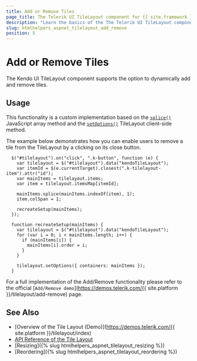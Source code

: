 ```yaml
---
title: Add or Remove Tiles
page_title: The Telerik UI TileLayout component for {{ site.framework }} Documentation - TileLayout Add/Remove
description: "Learn the basics of the The Telerik UI TileLayout component for {{ site.framework }} add/remove functionality."
slug: htmlhelpers_aspnet_tilelayout_add_remove
position: 5
---
```


# Add or Remove Tiles

The Kendo UI TileLayout component supports the option to dynamically add and remove tiles.

## Usage

This functionality is a custom implementation based on the [`splice()`](https://developer.mozilla.org/en-US/docs/Web/JavaScript/Reference/Global_Objects/Array/splice) JavaScript array method and the [`setOptions()`](https://www.telerik.com/kendo-jquery-ui/documentation/api/javascript/ui/widget/methods/setoptions) TileLayout client-side method.

The example below demonstrates how you can enable users to remove a tile from the TileLayout by a clicking on its close button.

```JS
  $("#tilelayout").on("click", ".k-button", function (e) {
    var tilelayout = $("#tilelayout").data("kendoTileLayout");
    var itemId = $(e.currentTarget).closest(".k-tilelayout-item").attr("id");
    var mainItems = tilelayout.items;
    var item = tilelayout.itemsMap[itemId];

    mainItems.splice(mainItems.indexOf(item), 1);
    item.colSpan = 1;

    recreateSetup(mainItems);
  });

  function recreateSetup(mainItems) {
    var tilelayout = $("#tilelayout").data("kendoTileLayout");
    for (var i = 0; i < mainItems.length; i++) {
      if (mainItems[i]) {
        mainItems[i].order = i;
      }
    }

    tilelayout.setOptions({ containers: mainItems });
  }
```

For a full implementation of the Add/Remove functionality please refer to the official [`Add/Remove demo`](https://demos.telerik.com/{{ site.platform }}/tilelayout/add-remove) page.

## See Also

* [Overview of the Tile Layout (Demo)](https://demos.telerik.com/{{ site.platform }}/tilelayout/index)
* [API Reference of the Tile Layout](/api/tilelayout)
* [Resizing]({% slug htmlhelpers_aspnet_tilelayout_resizing %})
* [Reordering]({% slug htmlhelpers_aspnet_tilelayout_reordering %})
